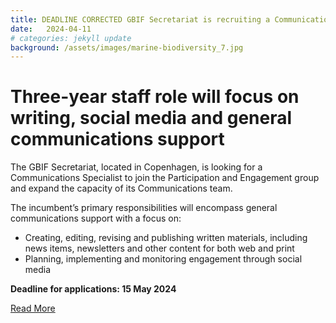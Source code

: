 ```yaml
---
title: DEADLINE CORRECTED GBIF Secretariat is recruiting a Communications Specialist
date:   2024-04-11
# categories: jekyll update
background: /assets/images/marine-biodiversity_7.jpg
---
```


# Three-year staff role will focus on writing, social media and general communications support #

The GBIF Secretariat, located in Copenhagen, is looking for a Communications Specialist to join the Participation and Engagement group and
expand the capacity of its Communications team.

The incumbent’s primary responsibilities will encompass general communications support with a focus on:

- Creating, editing, revising and publishing written materials, including news items, newsletters and other content for both web and print
-	Planning, implementing and monitoring engagement through social media

**Deadline for applications: 15 May 2024**

[Read More](https://www.gbif.org/news/5bWwzIYSVcp0grZEvpr7Yv/gbif-secretariat-is-recruiting-a-communications-specialist)

